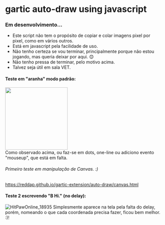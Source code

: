 # gartic auto-draw using javascript

### Em desenvolvimento...

- Este script não tem o propósito de copiar e colar imagens pixel por pixel, como em vários outros.
- Está em javascript pela facilidade de uso.
- Não tenho certeza se vou terminar, principalmente porque não estou jogando, mas queria deixar por aqui. 😊
- Não tenho pressa de terminar, pelo motivo acima.
- Talvez seja útil em sala VET.



#### Teste em "aranha" modo padrão:
<img src="https://user-images.githubusercontent.com/70059776/144703522-be2cd1d0-6783-439d-bcea-c767f13fb222.gif"
height="200" weidth="100"/> <br>
Como observado acima, ou faz-se em dots, one-line ou adiciono evento "mouseup", que está em falta.

###### Primeiro teste em manipulação de Canvas. :) <br>
https://reddap.github.io/gartic-extension/auto-draw/canvas.html



#### Teste 2 escrevendo "B Hi." (no delay):

![HitPawOnline_18935](https://user-images.githubusercontent.com/70059776/144724675-3ddedaaf-e41c-461c-ab82-41f6a02f954c.gif)
Simplesmente aparece na tela pela falta do delay, porém, nomeando o que cada coordenada precisa fazer, ficou bem melhor. :)!
